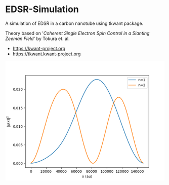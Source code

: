 # EDSR-Simulation
A simulation of EDSR in a carbon nanotube using tkwant package.

Theory based on '_Coherent Single Electron Spin Control in a Slanting Zeeman Field_' by Tokura et. al.

* https://kwant-project.org
* https://tkwant.kwant-project.org

![Wave functions](wavefunctions.png)
